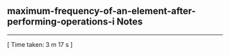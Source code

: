 <h2>maximum-frequency-of-an-element-after-performing-operations-i Notes</h2><hr>[ Time taken: 3 m 17 s ]
